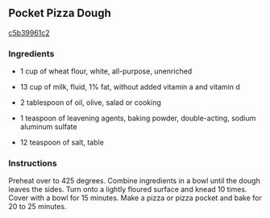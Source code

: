 ## Pocket Pizza Dough

[c5b39961c2](http://www.food.com/recipe/pocket-pizza-dough-409753)

### Ingredients

 - 1 cup of wheat flour, white, all-purpose, unenriched

 - 13 cup of milk, fluid, 1% fat, without added vitamin a and vitamin d

 - 2 tablespoon of oil, olive, salad or cooking

 - 1 teaspoon of leavening agents, baking powder, double-acting, sodium aluminum sulfate

 - 12 teaspoon of salt, table

### Instructions

Preheat over to 425 degrees. Combine ingredients in a bowl until the dough leaves the sides. Turn onto a lightly floured surface and knead 10 times. Cover with a bowl for 15 minutes. Make a pizza or pizza pocket and bake for 20 to 25 minutes.